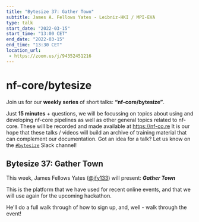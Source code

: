 ```yaml
---
title: "Bytesize 37: Gather Town"
subtitle: James A. Fellows Yates - Leibniz-HKI / MPI-EVA
type: talk
start_date: "2022-03-15"
start_time: "13:00 CET"
end_date: "2022-03-15"
end_time: "13:30 CET"
location_url:
 - https://zoom.us/j/94352451216
---
```


# nf-core/bytesize

Join us for our **weekly series** of short talks: **“nf-core/bytesize”**.

Just **15 minutes** + questions, we will be focussing on topics about using and developing nf-core pipelines as well as other general topics related to nf-core.
These will be recorded and made available at <https://nf-co.re>
It is our hope that these talks / videos will build an archive of training material that can complement our documentation. Got an idea for a talk? Let us know on the [`#bytesize`](https://nfcore.slack.com/channels/bytesize) Slack channel!

## Bytesize 37: Gather Town

This week, James Fellows Yates ([@jfy133](http://github.com/jfy133/)) will present: _**Gather Town**_

This is the platform that we have used for recent online events, and that we will use again for the upcoming hackathon.

He'll do a full walk through of how to sign up, and, well - walk through the event!

